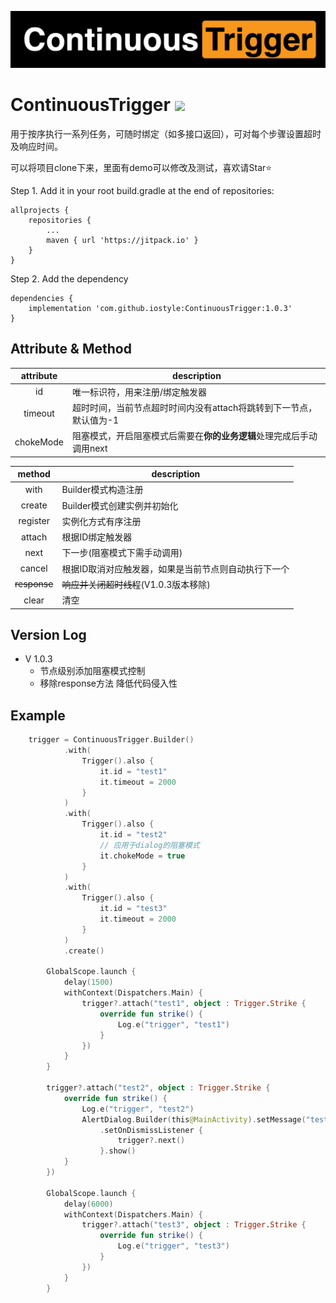 ![](https://github.com/iostyle/ImageRepo/blob/master/icon_continuous_trigger.png)
# ContinuousTrigger [![](https://jitpack.io/v/iostyle/ContinuousTrigger.svg)](https://jitpack.io/#iostyle/ContinuousTrigger)
用于按序执行一系列任务，可随时绑定（如多接口返回），可对每个步骤设置超时及响应时间。 

可以将项目clone下来，里面有demo可以修改及测试，喜欢请Star⭐️

Step 1. Add it in your root build.gradle at the end of repositories:

	allprojects {
		repositories {
			...
			maven { url 'https://jitpack.io' }
		}
	}
Step 2. Add the dependency

	dependencies {
		implementation 'com.github.iostyle:ContinuousTrigger:1.0.3'
	}
  
## Attribute & Method
|attribute|description|
|:--:|--|
|id|唯一标识符，用来注册/绑定触发器|
|timeout|超时时间，当前节点超时时间内没有attach将跳转到下一节点，默认值为-1|
|chokeMode|阻塞模式，开启阻塞模式后需要在**你的业务逻辑**处理完成后手动调用next|

|method|description|
|:--:|--|
|with|Builder模式构造注册|
|create|Builder模式创建实例并初始化|
|register|实例化方式有序注册|
|attach|根据ID绑定触发器|
|next|下一步(阻塞模式下需手动调用)|
|cancel|根据ID取消对应触发器，如果是当前节点则自动执行下一个|
|~~response~~|~~响应并关闭超时线程~~(V1.0.3版本移除)|
|clear|清空|

## Version Log
* V 1.0.3 
   - 节点级别添加阻塞模式控制 
   - 移除response方法 降低代码侵入性

## Example
```kotlin
	trigger = ContinuousTrigger.Builder()
            .with(
                Trigger().also {
                    it.id = "test1"
                    it.timeout = 2000
                }
            )
            .with(
                Trigger().also {
                    it.id = "test2"
                    // 应用于dialog的阻塞模式
                    it.chokeMode = true
                }
            )
            .with(
                Trigger().also {
                    it.id = "test3"
                    it.timeout = 2000
                }
            )
            .create()

        GlobalScope.launch {
            delay(1500)
            withContext(Dispatchers.Main) {
                trigger?.attach("test1", object : Trigger.Strike {
                    override fun strike() {
                        Log.e("trigger", "test1")
                    }
                })
            }
        }

        trigger?.attach("test2", object : Trigger.Strike {
            override fun strike() {
                Log.e("trigger", "test2")
                AlertDialog.Builder(this@MainActivity).setMessage("test2")
                    .setOnDismissListener {
                        trigger?.next()
                    }.show()
            }
        })

        GlobalScope.launch {
            delay(6000)
            withContext(Dispatchers.Main) {
                trigger?.attach("test3", object : Trigger.Strike {
                    override fun strike() {
                        Log.e("trigger", "test3")
                    }
                })
            }
        }
```
